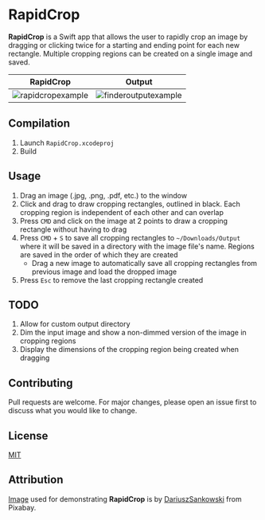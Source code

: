 # RapidCrop

**RapidCrop** is a Swift app that allows the user to rapidly crop an image by dragging or clicking twice for a starting and ending point for each new rectangle. Multiple cropping regions can be created on a single image and saved.

RapidCrop                  |  Output
:-------------------------:|:-------------------------:
![rapidcropexample](https://user-images.githubusercontent.com/20979457/52025411-32787d00-24d2-11e9-8134-e0e03b765978.png)  |  ![finderoutputexample](https://user-images.githubusercontent.com/20979457/52025412-34424080-24d2-11e9-99f4-d83ca6e49736.png)

## Compilation

1) Launch `RapidCrop.xcodeproj`
2) Build

## Usage

1) Drag an image (.jpg, .png, .pdf, etc.) to the window
2) Click and drag to draw cropping rectangles, outlined in black. Each cropping region is independent of each other and can overlap
3) Press `CMD` and click on the image at 2 points to draw a cropping rectangle without having to drag
4) Press `CMD` + `S` to save all cropping rectangles to `~/Downloads/Output` where it will be saved in a directory with the image file's name. Regions are saved in the order of which they are created
    - Drag a new image to automatically save all cropping rectangles from previous image and load the dropped image
5) Press `Esc` to remove the last cropping rectangle created  

## TODO

1) Allow for custom output directory
2) Dim the input image and show a non-dimmed version of the image in cropping regions
3) Display the dimensions of the cropping region being created when dragging

## Contributing

Pull requests are welcome. For major changes, please open an issue first to discuss what you would like to change.

## License

[MIT](./LICENSE.txt)

## Attribution

[Image](https://pixabay.com/en/journey-adventure-photo-map-old-1130732/) used for demonstrating **RapidCrop** is by [DariuszSankowski](https://pixabay.com/en/users/dariuszsankowski-1441456/) from Pixabay.